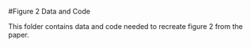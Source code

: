#Figure 2 Data and Code

This folder contains data and code needed to recreate figure 2 from the paper. 
